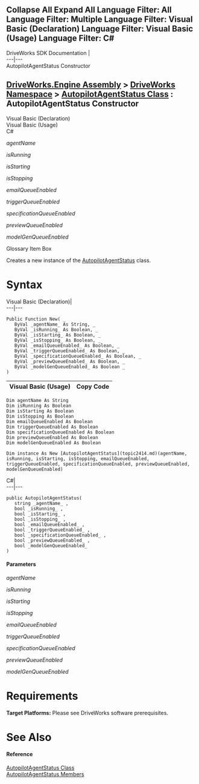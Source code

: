Collapse All Expand All Language Filter: All  Language Filter: Multiple  Language Filter: Visual Basic (Declaration) Language Filter: Visual Basic (Usage) Language Filter: C#  
---  
DriveWorks SDK Documentation  |   
---|---  
AutopilotAgentStatus Constructor   
  
[DriveWorks.Engine Assembly](topic2156.md) > [DriveWorks Namespace](topic2159.md) > [AutopilotAgentStatus Class](topic2414.md) : AutopilotAgentStatus Constructor  
---  
  
Visual Basic (Declaration)    
Visual Basic (Usage)    
C# 

_agentName_
    

_isRunning_
    

_isStarting_
    

_isStopping_
    

_emailQueueEnabled_
    

_triggerQueueEnabled_
    

_specificationQueueEnabled_
    

_previewQueueEnabled_
    

_modelGenQueueEnabled_
    

Glossary Item Box

Creates a new instance of the [AutopilotAgentStatus](topic2414.md) class. 

# Syntax

Visual Basic (Declaration)|   
---|---  
      
    
    Public Function New( _
       ByVal _agentName_ As String, _
       ByVal _isRunning_ As Boolean, _
       ByVal _isStarting_ As Boolean, _
       ByVal _isStopping_ As Boolean, _
       ByVal _emailQueueEnabled_ As Boolean, _
       ByVal _triggerQueueEnabled_ As Boolean, _
       ByVal _specificationQueueEnabled_ As Boolean, _
       ByVal _previewQueueEnabled_ As Boolean, _
       ByVal _modelGenQueueEnabled_ As Boolean _
    )  
  
Visual Basic (Usage)| Copy Code  
---|---  
      
    
    Dim agentName As String
    Dim isRunning As Boolean
    Dim isStarting As Boolean
    Dim isStopping As Boolean
    Dim emailQueueEnabled As Boolean
    Dim triggerQueueEnabled As Boolean
    Dim specificationQueueEnabled As Boolean
    Dim previewQueueEnabled As Boolean
    Dim modelGenQueueEnabled As Boolean
     
    Dim instance As New [AutopilotAgentStatus](topic2414.md)(agentName, isRunning, isStarting, isStopping, emailQueueEnabled, triggerQueueEnabled, specificationQueueEnabled, previewQueueEnabled, modelGenQueueEnabled)  
  
C#|   
---|---  
      
    
    public AutopilotAgentStatus( 
       string _agentName_ ,
       bool _isRunning_ ,
       bool _isStarting_ ,
       bool _isStopping_ ,
       bool _emailQueueEnabled_ ,
       bool _triggerQueueEnabled_ ,
       bool _specificationQueueEnabled_ ,
       bool _previewQueueEnabled_ ,
       bool _modelGenQueueEnabled_
    )  
  
#### Parameters

 _agentName_
    
_isRunning_
    
_isStarting_
    
_isStopping_
    
_emailQueueEnabled_
    
_triggerQueueEnabled_
    
_specificationQueueEnabled_
    
_previewQueueEnabled_
    
_modelGenQueueEnabled_
    

# Requirements

**Target Platforms:** Please see DriveWorks software prerequisites.

# See Also

#### Reference

[AutopilotAgentStatus Class](topic2414.md)   
[AutopilotAgentStatus Members](topic2415.md)


